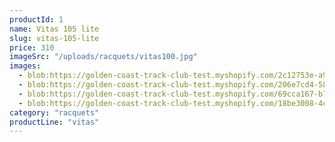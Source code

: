 ```yaml
---
productId: 1
name: Vitas 105 lite
slug: vitas-105-lite
price: 310
imageSrc: "/uploads/racquets/vitas100.jpg"
images:
  - blob:https://golden-coast-track-club-test.myshopify.com/2c12753e-a9bb-4eeb-93d2-119bb65f97a1
  - blob:https://golden-coast-track-club-test.myshopify.com/206e7cd4-58bb-4da4-af8a-f6f8318fb7cb
  - blob:https://golden-coast-track-club-test.myshopify.com/69cca167-b74a-4dae-9262-b207f630b5f7
  - blob:https://golden-coast-track-club-test.myshopify.com/18be3008-4c66-4401-950d-4eeae5c09f41
category: "racquets"
productLine: "vitas"
---
```

